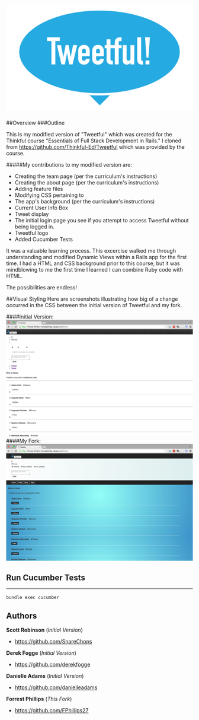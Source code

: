 ![Tweetful Logo](app/assets/images/Tweetful-logo.png?raw=true "Tweetful Logo")
=============

##Overview
###Outline

This is my modified version of "Tweetful" which was created for the Thinkful course "Essentials of Full Stack Development in Rails."
I cloned from https://github.com/Thinkful-Ed/Tweetful which was provided by the course.

#####My contributions to my modified version are:
* Creating the team page (per the curriculum's instructions)
* Creating the about page (per the curriculum's instructions)
* Adding feature files
* Modifying CSS pertaining to
 * The app's background (per the curriculum's instructions)
 * Current User Info Box
 * Tweet display
 * The initial login page you see if you attempt to access Tweetful without being logged in.
 * Tweetful logo
* Added Cucumber Tests

It was a valuable learning process. This excercise walked me through understanding and modified Dynamic Views within a Rails app for the first time. I had a HTML and CSS background prior to this course, but it was mindblowing to me the first time I learned I can combine Ruby code with HTML.

The possibilities are endless!

##Visual Styling
Here are screenshots illustrating how big of a change occurred in the CSS between the initial version of Tweetful and my fork.

####Initial Version:
![Screenshot of the initial version of Tweetful](app/assets/images/tweetfulInitialLook.png?raw=true "Initial version of Tweetful")
####My Fork:
![Screenshot of my fork of Tweetful](app/assets/images/tweetfulRevised2.png?raw=true "My fork of Tweetful")

## Run Cucumber Tests
-------------

```
bundle exec cucumber
```

Authors
-------
**Scott Robinson** (_Initial Version_)
- https://github.com/SnareChops

**Derek Fogge** (_Initial Version_)
- https://github.com/derekfogge

**Danielle Adams** (_Initial Version_)
- https://github.com/danielleadams

**Forrest Phillips** (_This Fork_)
- https://github.com/FPhillips27